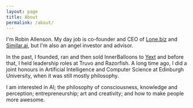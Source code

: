 ```yaml
---
layout: page
title: About
permalink: /about/
---
```


I'm Robin Allenson. My day job is co-founder and
 CEO of [Lone.biz](http://lone.biz) and [Similar.ai](http://similar.ai), but I'm also an angel investor and advisor. 

In the past, I founded, ran and then sold InnerBalloons to [Yext](http://yext.com) and before that, I held leadership roles at Truvo and Razorfish. A long time ago, I did a joint honours in Artificial Intelligence and Computer Science at Edinburgh University, when it was still mostly philosophy. 

I am interested in AI; the philosophy of consciousness, knowledge and perception; entrepreneurship; art and creativity; and how to make people more awesome.
